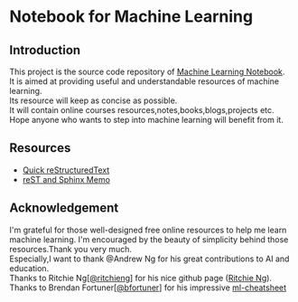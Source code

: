# Notebook for Machine Learning

## Introduction

This project is the source code repository of [Machine Learning Notebook](https://notebook-machine-learning.readthedocs.io).  
It is aimed at providing useful and understandable resources of machine learning.  
Its resource will keep as concise as possible.  
It will contain online courses resources,notes,books,blogs,projects etc.  
Hope anyone who wants to step into machine learning will benefit from it.

## Resources

- [Quick reStructuredText](http://docutils.sourceforge.net/docs/user/rst/quickref.html)
- [reST and Sphinx Memo](http://rest-sphinx-memo.readthedocs.org)  

## Acknowledgement

I'm grateful for those well-designed free online resources to help me learn machine learning. I'm encouraged by the beauty of simplicity behind those resources.Thank you very much.  
Especially,I want to thank @Andrew Ng for his great contributions to AI and education.  
Thanks to Ritchie Ng[[@ritchieng](https://github.com/ritchieng)] for his nice github page ([Ritchie Ng](https://www.ritchieng.com)).  
Thanks to Brendan Fortuner[[@bfortuner](https://github.com/bfortuner)] for his impressive [ml-cheatsheet](http://ml-cheatsheet.readthedocs.io)
